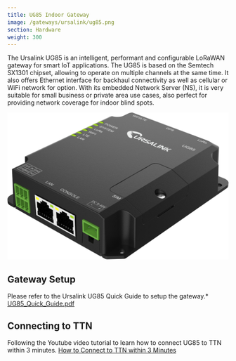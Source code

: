 ```yaml
---
title: UG85 Indoor Gateway
image: /gateways/ursalink/ug85.png
section: Hardware
weight: 300
---
```


The Ursalink UG85 is an intelligent, performant and configurable LoRaWAN gateway for smart IoT applications. The UG85 is based on the Semtech SX1301 chipset, allowing to operate on multiple channels at the same time. It also offers Ethernet interface for backhaul connectivity as well as cellular or WiFi network for option. With its embedded Network Server (NS), it is very suitable for small business or private area use cases, also perfect for providing network coverage for indoor blind spots.

![Ursalink_UG85_Gateway](ug85.png)


## Gateway Setup

Please refer to the Ursalink UG85 Quick Guide to setup the gateway.* [UG85_Quick_Guide.pdf](UG85_Quick_Guide.pdf)

## Connecting to TTN

Following the Youtube video tutorial to learn how to connect UG85 to TTN within 3 minutes. [How to Connect to TTN within 3 Minutes](https://www.youtube.com/watch?v=OklDvim2uKw&t=17s)
